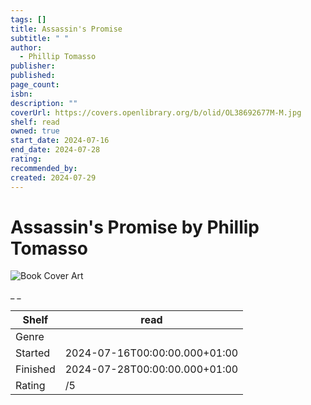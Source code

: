 ```yaml
---
tags: []
title: Assassin's Promise
subtitle: " "
author:
  - Phillip Tomasso
publisher: 
published: 
page_count: 
isbn: 
description: ""
coverUrl: https://covers.openlibrary.org/b/olid/OL38692677M-M.jpg
shelf: read
owned: true
start_date: 2024-07-16
end_date: 2024-07-28
rating: 
recommended_by: 
created: 2024-07-29
---
```


# Assassin's Promise by Phillip Tomasso

![Book Cover Art](https://covers.openlibrary.org/b/olid/OL38692677M-M.jpg)

_ _

| Shelf | read |
| --- | --- |
| Genre |  |
| Started | 2024-07-16T00:00:00.000+01:00 |
| Finished | 2024-07-28T00:00:00.000+01:00 |
| Rating | /5 |

